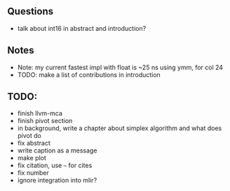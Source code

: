 ## Questions 

- talk about int16 in abstract and introduction?

## Notes
- Note: my current fastest impl with float is ~25 ns using ymm, for col 24
- TODO: make a list of contributions in introduction


<!-- rewrite abstract
dont talk about 
-fpl
-simplex
a math library ... -->


## TODO: 
- finish llvm-mca
- finish pivot section
- in background,  write a chapter about simplex algorithm and what does pivot do
- fix abstract
- write caption as a message 
- make plot
- fix citation, use `~` for cites 
- fix number
- ignore integration into mlir?
<!-- - explain x87 -->